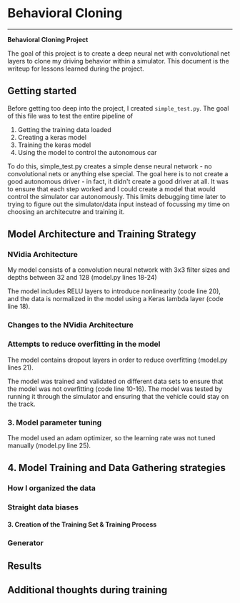 # **Behavioral Cloning** 

---

**Behavioral Cloning Project**

The goal of this project is to create a deep neural net with convolutional net layers to clone my driving behavior within a simulator. This document is the writeup for lessons learned during the project.

## Getting started

Before getting too deep into the project, I created `simple_test.py`. The goal of this file was to test the entire pipeline of

1) Getting the training data loaded
2) Creating a keras model
3) Training the keras model
4) Using the model to control the autonomous car

To do this, simple_test.py creates a simple dense neural network - no convolutional nets or anything else special. The goal here is to not create a good autonomous driver - in fact, it didn't create a good driver at all. It was to ensure that each step worked and I could create a model that would control the simulator car autonomously. This limits debugging time later to trying to figure out the simulator/data input instead of focussing my time on choosing an architecutre and training it.

## Model Architecture and Training Strategy

### NVidia Architecture

My model consists of a convolution neural network with 3x3 filter sizes and depths between 32 and 128 (model.py lines 18-24) 

The model includes RELU layers to introduce nonlinearity (code line 20), and the data is normalized in the model using a Keras lambda layer (code line 18). 

### Changes to the NVidia Architecture

### Attempts to reduce overfitting in the model

The model contains dropout layers in order to reduce overfitting (model.py lines 21). 

The model was trained and validated on different data sets to ensure that the model was not overfitting (code line 10-16). The model was tested by running it through the simulator and ensuring that the vehicle could stay on the track.

### 3. Model parameter tuning

The model used an adam optimizer, so the learning rate was not tuned manually (model.py line 25).

## 4. Model Training and Data Gathering strategies

### How I organized the data

### Straight data biases

#### 3. Creation of the Training Set & Training Process

### Generator

## Results

## Additional thoughts during training
